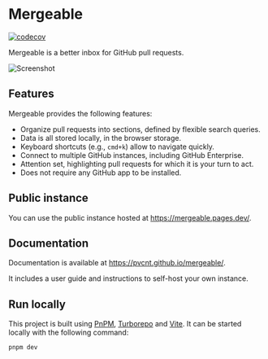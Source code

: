 # Mergeable

[![codecov](https://codecov.io/github/pvcnt/mergeable/graph/badge.svg?token=ZZN3FRNP86)](https://codecov.io/github/pvcnt/mergeable)

Mergeable is a better inbox for GitHub pull requests.

![Screenshot](docs/screenshot.png)

## Features

Mergeable provides the following features:
* Organize pull requests into sections, defined by flexible search queries.
* Data is all stored locally, in the browser storage.
* Keyboard shortcuts (e.g., `cmd+k`) allow to navigate quickly.
* Connect to multiple GitHub instances, including GitHub Enterprise.
* Attention set, highlighting pull requests for which it is your turn to act.
* Does not require any GitHub app to be installed. 

## Public instance

You can use the public instance hosted at https://mergeable.pages.dev/.

## Documentation

Documentation is available at https://pvcnt.github.io/mergeable/.

It includes a user guide and instructions to self-host your own instance.

## Run locally

This project is built using [PnPM](https://pnpm.io), [Turborepo](https://turbo.build/repo) and [Vite](https://vitejs.dev/).
It can be started locally with the following command:

```bash
pnpm dev
```